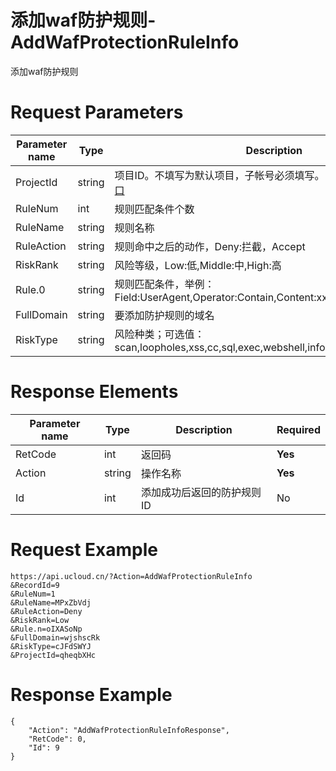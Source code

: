 # 添加waf防护规则-AddWafProtectionRuleInfo

添加waf防护规则

# Request Parameters
|Parameter name|Type|Description|Required|
|---|---|---|---|
|ProjectId|string|	项目ID。不填写为默认项目，子帐号必须填写。 请参考[GetProjectList接口](api/summary/get_project_list)|No|
|RuleNum|int|规则匹配条件个数|**Yes**|
|RuleName|string|规则名称|**Yes**|
|RuleAction|string|规则命中之后的动作，Deny:拦截，Accept|**Yes**|
|RiskRank|string|风险等级，Low:低,Middle:中,High:高|**Yes**|
|Rule.0|string|规则匹配条件，举例：Field:UserAgent,Operator:Contain,Content:xxxx|**Yes**|
|FullDomain|string|要添加防护规则的域名|**Yes**|
|RiskType|string|风险种类；可选值：scan,loopholes,xss,cc,sql,exec,webshell,infoleak,eaa,protocol,other|No|

# Response Elements
|Parameter name|Type|Description|Required|
|---|---|---|---|
|RetCode|int|返回码|**Yes**|
|Action|string|操作名称|**Yes**|
|Id|int|添加成功后返回的防护规则ID|No|

# Request Example
```
https://api.ucloud.cn/?Action=AddWafProtectionRuleInfo
&RecordId=9
&RuleNum=1
&RuleName=MPxZbVdj
&RuleAction=Deny
&RiskRank=Low
&Rule.n=oIXASoNp
&FullDomain=wjshscRk
&RiskType=cJFdSWYJ
&ProjectId=qheqbXHc
```

# Response Example
```
{
    "Action": "AddWafProtectionRuleInfoResponse", 
    "RetCode": 0, 
    "Id": 9
}
```

